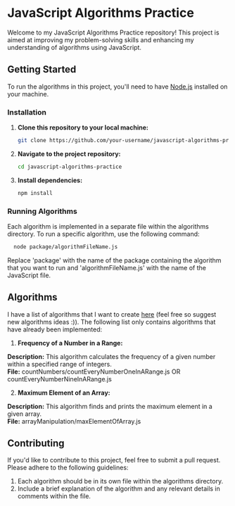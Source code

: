 # JavaScript Algorithms Practice

Welcome to my JavaScript Algorithms Practice repository! This project is aimed at improving my problem-solving skills and enhancing my understanding of algorithms using JavaScript.

## Getting Started

To run the algorithms in this project, you'll need to have [Node.js](https://nodejs.org/) installed on your machine.

### Installation

1. **Clone this repository to your local machine:**
   ```bash
   git clone https://github.com/your-username/javascript-algorithms-practice.git
2. **Navigate to the project repository:**
   ```bash
   cd javascript-algorithms-practice
3. **Install dependencies:**
   ```bash
   npm install

### Running Algorithms 

Each algorithm is implemented in a separate file within the algorithms directory. To run a specific algorithm, use the following command:

```bash
  node package/algorithmFileName.js
```
Replace 'package' with the name of the package containing the algorithm that you want to run and 'algorithmFileName.js' with the name of the JavaScript file.


## Algorithms

I have a list of algorithms that I want to create [here](https://github.com/luanaftrindade/JavaScriptAlgorithms/blob/main/ALGORITHMS.md) (feel free so suggest new algorithms ideas :)). The following list only contains algorithms that have already been implemented:

1. **Frequency of a Number in a Range:**

**Description:** This algorithm calculates the frequency of a given number within a specified range of integers. <br>
**File:** countNumbers/countEveryNumberOneInARange.js OR countEveryNumberNineInARange.js

2. **Maximum Element of an Array:**

**Description:** This algorithm finds and prints the maximum element in a given array. <br>
**File:** arrayManipulation/maxElementOfArray.js

## Contributing

If you'd like to contribute to this project, feel free to submit a pull request. Please adhere to the following guidelines:

1. Each algorithm should be in its own file within the algorithms directory.
2. Include a brief explanation of the algorithm and any relevant details in comments within the file.

